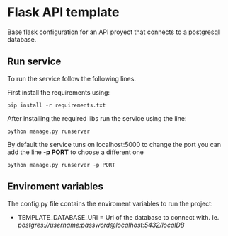 # Flask API template
Base flask configuration for an API proyect that connects to a postgresql database.

## Run service
To run the service follow the following lines.

First install the requirements using:
```
pip install -r requirements.txt
```

After installing the required libs run the service using the line:
```
python manage.py runserver
```

By default the service tuns on localhost:5000 to change the port you can add the line __-p PORT__ to choose a different one
```
python manage.py runserver -p PORT
```

## Enviroment variables
The config.py file contains the enviroment variables to run the project:

* TEMPLATE_DATABASE_URI = Uri of the database to connect with. Ie. _postgres://username:password@localhost:5432/localDB_